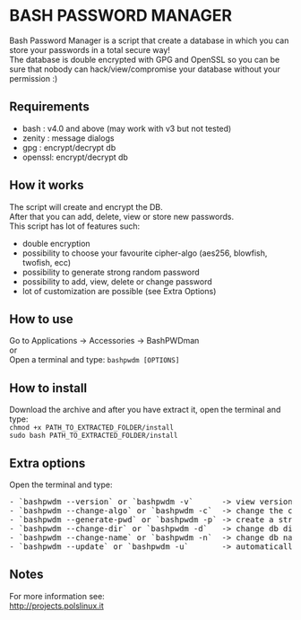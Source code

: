 BASH PASSWORD MANAGER
=====================

Bash Password Manager is a script that create a database in which you can store your passwords in a total secure way!<br>
The database is double encrypted with GPG and OpenSSL so you can be sure that nobody can hack/view/compromise your database without your permission :)

Requirements
------------

* bash   : v4.0 and above (may work with v3 but not tested)
* zenity : message dialogs
* gpg    : encrypt/decrypt db
* openssl: encrypt/decrypt db

How it works
------------

The script will create and encrypt the DB.<br> 
After that you can add, delete, view or store new passwords.<br>
This script has lot of features such:<br>

- double encryption
- possibility to choose your favourite cipher-algo (aes256, blowfish, twofish, ecc)
- possibility to generate strong random password
- possibility to add, view, delete or change password
- lot of customization are possible (see Extra Options)

How to use
----------

Go to Applications -> Accessories -> BashPWDman<br>
or<br>
Open a terminal and type: `bashpwdm [OPTIONS]`

How to install
--------------

Download the archive and after you have extract it, open the terminal and type:<br>
`chmod +x PATH_TO_EXTRACTED_FOLDER/install`<br>
`sudo bash PATH_TO_EXTRACTED_FOLDER/install`

Extra options
-------------

Open the terminal and type:<br>
<pre>
- `bashpwdm --version` or `bashpwdm -v`      -> view version of Bash PWD Manager
- `bashpwdm --change-algo` or `bashpwdm -c`  -> change the cipher-algo of db
- `bashpwdm --generate-pwd` or `bashpwdm -p` -> create a strong password
- `bashpwdm --change-dir` or `bashpwdm -d`   -> change db directory (if you have saved it)
- `bashpwdm --change-name` or `bashpwdm -n`  -> change db name (if you have saved it)
- `bashpwdm --update` or `bashpwdm -u`       -> automatically update BashPWDManager to lastest version
</pre>
Notes
-----

For more information see:<br>
<http://projects.polslinux.it>
